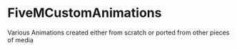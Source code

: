 # FiveMCustomAnimations
Various Animations created either from scratch or ported from other pieces of media
